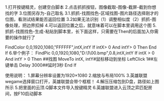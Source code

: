 1.打开按键精灵，创建空白脚本
2.点击抓抓按钮，图像截取-图像-截屏-截到你想找的字
3.位图另存为-自己取名
3.1.抓抓-找图找色-区域找图-图片路径选择刚才的位图，看测试结果能否返回位置
3.2如果无法识别（1）调整相似度（2）抓抓-图像处理，把边界扣掉
4.可以返回位置之后，就意味着可以在脚本里调用这个图
5.抓抓-找图找色-生成-粘贴到脚本里，长下面这样，只需要在Then的后面加入你需要的操作就行了

FindColor 0,0,1920,1080,"FFFFFF",intX,intY
If intX> 0 And intY> 0 Then
End If
6.举个例子：
FindPic 0,0,1920,1080,"D:\1\00.bmp",0.8,intX,intY
If intX > 0 And intY > 0 Then ##找图
MoveTo intX, intY#鼠标移动到坐标
LeftClick 1##左键单击
Delay 3000##延时3秒
End If

使用说明：
1.屏幕分辨率设置为1920×1080
2.缩放与布局100%
3.英雄联盟wegame选择窗口打开，英雄联盟会带个框框！
4.解压压缩包到D盘，路径如上图所示
5.把里面的云顶.Q脚本文件导入按键精灵
6.英雄联盟进入云顶之弈匹配房间，按F10启动脚本